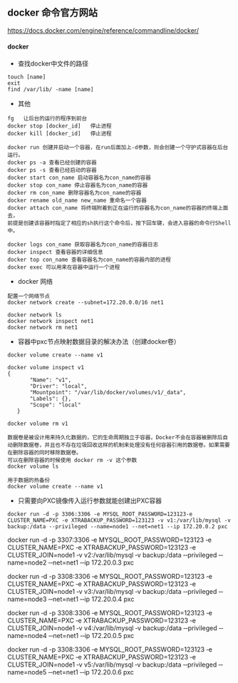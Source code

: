 ## docker 命令官方网站
https://docs.docker.com/engine/reference/commandline/docker/



#### docker
 - 查找docker中文件的路径
  ```
  touch [name]
  exit
  find /var/lib/ -name [name]
  ```
 - 其他  
  ```
  fg   让后台的运行的程序到前台
  docker stop [docker_id]   停止进程
  docker kill [docker_id]   停止进程

  docker run 创建并启动一个容器，在run后面加上-d参数，则会创建一个守护式容器在后台运行。
  docker ps -a 查看已经创建的容器
  docker ps -s 查看已经启动的容器
  docker start con_name 启动容器名为con_name的容器
  docker stop con_name 停止容器名为con_name的容器
  docker rm con_name 删除容器名为con_name的容器
  docker rename old_name new_name 重命名一个容器
  docker attach con_name 将终端附着到正在运行的容器名为con_name的容器的终端上面去，
  前提是创建该容器时指定了相应的sh执行这个命令后，按下回车键，会进入容器的命令行Shell中。

  docker logs con_name 获取容器名为con_name的容器日志
  docker inspect 查看容器的详细信息
  docker top con_name 查看容器名为con_name的容器内部的进程
  docker exec 可以用来在容器中运行一个进程

  ```


- docker  网络
```
配置一个网络节点
docker network create --subnet=172.20.0.0/16 net1

docker network ls
docker network inspect net1
docker network rm net1

```

- 容器中pxc节点映射数据目录的解决办法（创建docker卷）
```
docker volume create --name v1

docker volume inspect v1
{
       "Name": "v1",
       "Driver": "local",
       "Mountpoint": "/var/lib/docker/volumes/v1/_data",
       "Labels": {},
       "Scope": "local"
   }

docker volume rm v1

数据卷是被设计用来持久化数据的，它的生命周期独立于容器，Docker不会在容器被删除后自动删除数据卷，并且也不存在垃圾回收这样的机制来处理没有任何容器引用的数据卷。如果需要在删除容器的同时移除数据卷。
可以在删除容器的时候使用 docker rm -v 这个参数
docker volume ls

用于数据的热备份
docker volume create --name v1
```

- 只需要向PXC镜像传入运行参数就能创建出PXC容器
```
docker run ‐d ‐p 3306:3306 ‐e MYSQL_ROOT_PASSWORD=123123‐e CLUSTER_NAME=PXC ‐e XTRABACKUP_PASSWORD=123123 ‐v v1:/var/lib/mysql ‐v backup:/data ‐‐privileged ‐‐name=node1 ‐‐net=net1 ‐‐ip 172.20.0.2 pxc

```
docker run ‐d -p 3307:3306 ‐e MYSQL_ROOT_PASSWORD=123123 ‐e CLUSTER_NAME=PXC ‐e XTRABACKUP_PASSWORD=123123 ‐e CLUSTER_JOIN=node1 ‐v v2:/var/lib/mysql ‐v backup:/data ‐‐privileged ‐‐name=node2 ‐‐net=net1 ‐‐ip 172.20.0.3 pxc

docker run ‐d -p 3308:3306 ‐e MYSQL_ROOT_PASSWORD=123123 ‐e CLUSTER_NAME=PXC ‐e XTRABACKUP_PASSWORD=123123 ‐e CLUSTER_JOIN=node1 ‐v v3:/var/lib/mysql ‐v backup:/data ‐‐privileged ‐‐name=node3 ‐‐net=net1 ‐‐ip 172.20.0.4 pxc

docker run ‐d -p 3308:3306 ‐e MYSQL_ROOT_PASSWORD=123123 ‐e CLUSTER_NAME=PXC ‐e XTRABACKUP_PASSWORD=123123 ‐e CLUSTER_JOIN=node1 ‐v v4:/var/lib/mysql ‐v backup:/data ‐‐privileged ‐‐name=node4 ‐‐net=net1 ‐‐ip 172.20.0.5 pxc

docker run ‐d -p 3308:3306 ‐e MYSQL_ROOT_PASSWORD=123123 ‐e CLUSTER_NAME=PXC ‐e XTRABACKUP_PASSWORD=123123 ‐e CLUSTER_JOIN=node1 ‐v v5:/var/lib/mysql ‐v backup:/data ‐‐privileged ‐‐name=node5 ‐‐net=net1 ‐‐ip 172.20.0.6 pxc
